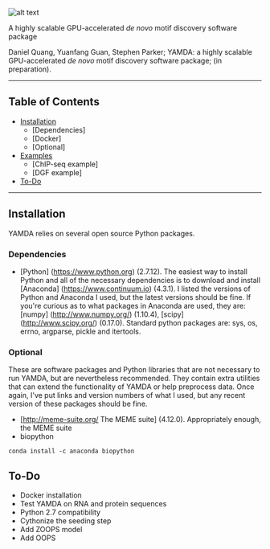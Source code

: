 ![alt text](https://raw.githubusercontent.com/daquang/YAMDA/master/logo/logoYAMDA.jpg?token=ADRfUF9JObmq5QPrx0wpIk4d7D-8HnLgks5afSfawA%3D%3D "Fast GPU-enabled motif discovery")

A highly scalable GPU-accelerated *de novo* motif discovery software package

Daniel Quang, Yuanfang Guan, Stephen Parker; YAMDA: a highly scalable GPU-accelerated *de novo* motif discovery software package; (in preparation).

---

## Table of Contents
* [Installation](#installation)
    * [Dependencies]
    * [Docker]
    * [Optional]
* [Examples](#examples)
    * [ChIP-seq example]
    * [DGF example]
* [To-Do](#to-do)

---

## Installation

YAMDA relies on several open source Python packages.

### Dependencies
* [Python] (https://www.python.org) (2.7.12). The easiest way to install Python and all of the necessary dependencies is
to download and install [Anaconda] (https://www.continuum.io) (4.3.1). I listed the versions of Python and Anaconda I
used, but the latest versions should be fine. If you're curious as to what packages in Anaconda are used, they are:
[numpy] (http://www.numpy.org/) (1.10.4), [scipy] (http://www.scipy.org/) (0.17.0). Standard python packages are:
sys, os, errno, argparse, pickle and itertools.

### Optional
These are software packages and Python libraries that are not necessary to run YAMDA, but are nevertheless recommended.
They contain extra utilities that can extend the functionality of YAMDA or help preprocess data. Once again, I've put
links and version numbers of what I used, but any recent version of these packages should be fine.

* [http://meme-suite.org/ The MEME suite] (4.12.0). Appropriately enough, the MEME suite
* biopython
```
conda install -c anaconda biopython
```

## To-Do
* Docker installation
* Test YAMDA on RNA and protein sequences
* Python 2.7 compatibility
* Cythonize the seeding step
* Add ZOOPS model
* Add OOPS
